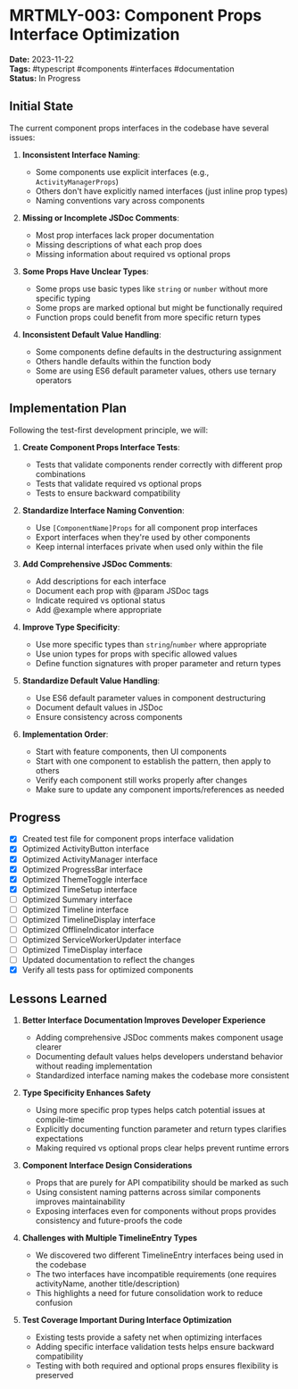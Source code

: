 # MRTMLY-003: Component Props Interface Optimization

**Date:** 2023-11-22  
**Tags:** #typescript #components #interfaces #documentation  
**Status:** In Progress

## Initial State

The current component props interfaces in the codebase have several issues:

1. **Inconsistent Interface Naming**:
   - Some components use explicit interfaces (e.g., `ActivityManagerProps`)
   - Others don't have explicitly named interfaces (just inline prop types)
   - Naming conventions vary across components

2. **Missing or Incomplete JSDoc Comments**:
   - Most prop interfaces lack proper documentation
   - Missing descriptions of what each prop does
   - Missing information about required vs optional props

3. **Some Props Have Unclear Types**:
   - Some props use basic types like `string` or `number` without more specific typing
   - Some props are marked optional but might be functionally required
   - Function props could benefit from more specific return types

4. **Inconsistent Default Value Handling**:
   - Some components define defaults in the destructuring assignment
   - Others handle defaults within the function body
   - Some are using ES6 default parameter values, others use ternary operators

## Implementation Plan

Following the test-first development principle, we will:

1. **Create Component Props Interface Tests**:
   - Tests that validate components render correctly with different prop combinations
   - Tests that validate required vs optional props
   - Tests to ensure backward compatibility

2. **Standardize Interface Naming Convention**:
   - Use `[ComponentName]Props` for all component prop interfaces
   - Export interfaces when they're used by other components
   - Keep internal interfaces private when used only within the file

3. **Add Comprehensive JSDoc Comments**:
   - Add descriptions for each interface
   - Document each prop with @param JSDoc tags
   - Indicate required vs optional status
   - Add @example where appropriate

4. **Improve Type Specificity**:
   - Use more specific types than `string`/`number` where appropriate
   - Use union types for props with specific allowed values
   - Define function signatures with proper parameter and return types

5. **Standardize Default Value Handling**:
   - Use ES6 default parameter values in component destructuring
   - Document default values in JSDoc
   - Ensure consistency across components

6. **Implementation Order**:
   - Start with feature components, then UI components
   - Start with one component to establish the pattern, then apply to others
   - Verify each component still works properly after changes
   - Make sure to update any component imports/references as needed

## Progress

- [x] Created test file for component props interface validation
- [x] Optimized ActivityButton interface
- [x] Optimized ActivityManager interface
- [x] Optimized ProgressBar interface
- [x] Optimized ThemeToggle interface
- [x] Optimized TimeSetup interface
- [ ] Optimized Summary interface
- [ ] Optimized Timeline interface
- [ ] Optimized TimelineDisplay interface
- [ ] Optimized OfflineIndicator interface
- [ ] Optimized ServiceWorkerUpdater interface
- [ ] Optimized TimeDisplay interface
- [ ] Updated documentation to reflect the changes
- [x] Verify all tests pass for optimized components

## Lessons Learned

1. **Better Interface Documentation Improves Developer Experience**
   - Adding comprehensive JSDoc comments makes component usage clearer
   - Documenting default values helps developers understand behavior without reading implementation
   - Standardized interface naming makes the codebase more consistent

2. **Type Specificity Enhances Safety**
   - Using more specific prop types helps catch potential issues at compile-time
   - Explicitly documenting function parameter and return types clarifies expectations
   - Making required vs optional props clear helps prevent runtime errors

3. **Component Interface Design Considerations**
   - Props that are purely for API compatibility should be marked as such
   - Using consistent naming patterns across similar components improves maintainability
   - Exposing interfaces even for components without props provides consistency and future-proofs the code

4. **Challenges with Multiple TimelineEntry Types**
   - We discovered two different TimelineEntry interfaces being used in the codebase
   - The two interfaces have incompatible requirements (one requires activityName, another title/description)
   - This highlights a need for future consolidation work to reduce confusion

5. **Test Coverage Important During Interface Optimization**
   - Existing tests provide a safety net when optimizing interfaces
   - Adding specific interface validation tests helps ensure backward compatibility
   - Testing with both required and optional props ensures flexibility is preserved
